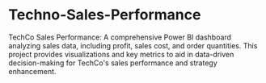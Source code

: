 # Techno-Sales-Performance
TechCo Sales Performance: A comprehensive Power BI dashboard analyzing sales data, including profit, sales cost, and order quantities. This project provides visualizations and key metrics to aid in data-driven decision-making for TechCo's sales performance and strategy enhancement.
